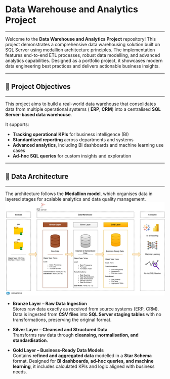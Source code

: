 # Data Warehouse and Analytics Project

---

Welcome to the **Data Warehouse and Analytics Project** repository!  This project demonstrates a comprehensive data warehousing solution built on SQL Server using medallion architecture principles. The implementation features end-to-end ETL processes, robust data modelling, and advanced analytics capabilities. Designed as a portfolio project, it showcases modern data engineering best practices and delivers actionable business insights.

---

## 🎯 Project Objectives

---

This project aims to build a real-world data warehouse that consolidates data from multiple operational systems ( **ERP**, **CRM**) into a centralised **SQL Server-based data warehouse**.

It supports:

-  **Tracking operational KPIs** for business intelligence (BI)
-  **Standardized reporting** across departments and systems
-  **Advanced analytics**, including BI dashboards and machine learning use cases
-  **Ad-hoc SQL queries** for custom insights and exploration

---  

## 🧩 Data Architecture

---

The architecture follows the **Medallion model**, which organises data in layered stages for scalable analytics and data quality management.
![Medallion Architecture Overview](docs/data_architecture.png)


- **Bronze Layer – Raw Data Ingestion**  
  Stores raw data exactly as received from source systems (ERP, CRM). Data is ingested from **CSV files** into **SQL Server staging tables** with no transformations, preserving the original format.

- **Silver Layer – Cleansed and Structured Data**  
  Transforms raw data through **cleansing, normalisation, and standardisation**. 

- **Gold Layer – Business-Ready Data Models**  
  Contains **refined and aggregated data** modelled in a **Star Schema** format. Designed for **BI dashboards, ad-hoc queries, and machine learning**, it includes calculated KPIs and logic aligned with business needs.






